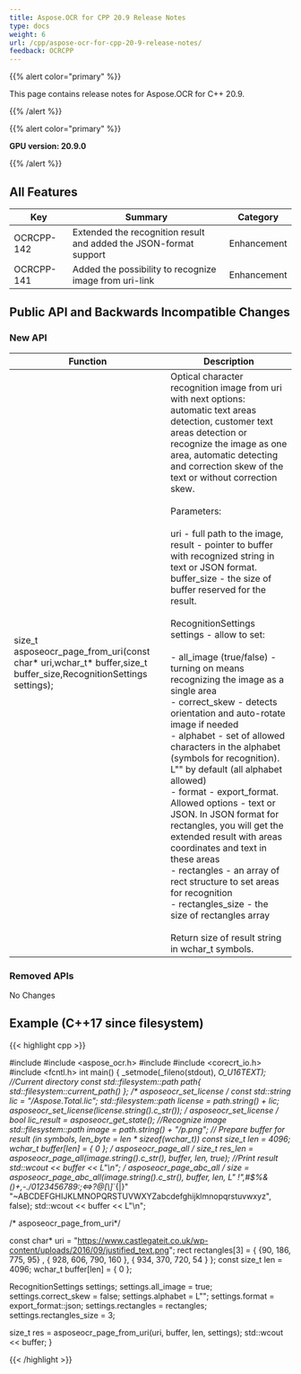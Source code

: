 ```yaml
---
title: Aspose.OCR for CPP 20.9 Release Notes
type: docs
weight: 6
url: /cpp/aspose-ocr-for-cpp-20-9-release-notes/
feedback: OCRCPP
---
```


{{% alert color="primary" %}}

This page contains release notes for Aspose.OCR for C++ 20.9.

{{% /alert %}}

{{% alert color="primary" %}}

**GPU version: 20.9.0**

{{% /alert %}}

## All Features

|Key|Summary|Category|
|---|---|---|
|OCRCPP-142|Extended the recognition result and added the JSON-format support|Enhancement|
|OСRCPP-141|Added the possibility to recognize image from uri-link|Enhancement|

## Public API and Backwards Incompatible Changes

### New API

|Function|Description|
|---|---|
|size_t asposeocr_page_from_uri(const char* uri,wchar_t* buffer,size_t buffer_size,RecognitionSettings settings);|Optical character recognition image from uri with next options: automatic text areas detection, customer text areas detection or recognize the image as one area,  automatic detecting and correction skew of the text or without correction skew.<br><br>Parameters:<br><br>uri - full path to the image,<br>result - pointer to buffer with recognized string in text or JSON format.<br>buffer_size - the size of buffer reserved for the result.<br><br>RecognitionSettings settings  - allow to set:<br><br> - all_image (true/false) - turning on means recognizing the image as a single area<br>- correct_skew - detects orientation and auto-rotate image if needed<br>- alphabet - set of allowed characters in the alphabet (symbols for recognition). L"" by default (all alphabet allowed)<br>- format - export_format. Allowed options - text or JSON. In JSON format for rectangles, you will get the extended result with areas coordinates and text in these areas<br>- rectangles - an array of rect structure to set areas for recognition<br>- rectangles_size - the size of rectangles array<br><br>Return size of result string in wchar_t symbols.|

### Removed APIs

No Changes

## Example (C++17 since filesystem)

{{< highlight cpp >}}

#include <iostream>
#include <aspose_ocr.h>
#include <filesystem>
#include <corecrt_io.h>
#include <fcntl.h>
int main()
{
_setmode(_fileno(stdout), _O_U16TEXT);
//Current directory const
std::filesystem::path path{ std::filesystem::current_path() };
/* asposeocr_set_license */
const std::string lic = "/Aspose.Total.lic";
std::filesystem::path license = path.string() + lic;
asposeocr_set_license(license.string().c_str());
/* asposeocr_set_license */
bool lic_result = asposeocr_get_state();
//Recognize image
std::filesystem::path image = path.string() + "/p.png";
// Prepare buffer for result (in symbols, len_byte = len * sizeof(wchar_t))
const size_t len = 4096; wchar_t buffer[len] = { 0 };
/* asposeocr_page_all */
size_t res_len = asposeocr_page_all(image.string().c_str(), buffer, len, true);
//Print result
std::wcout << buffer << L"\n";
/* asposeocr_page_abc_all */
size = asposeocr_page_abc_all(image.string().c_str(), buffer, len, 
L" !\",#$%&()*+,-./0123456789:;<=>?@[\\]_`{|}" "~ABCDEFGHIJKLMNOPQRSTUVWXYZabcdefghijklmnopqrstuvwxyz", false);
std::wcout << buffer << L"\n";
 
/* asposeocr_page_from_uri*/

const char* uri = "https://www.castlegateit.co.uk/wp-content/uploads/2016/09/justified_text.png";
rect rectangles[3] = { {90, 186, 775, 95} , { 928, 606, 790, 160 }, { 934, 370, 720, 54 } };
const size_t len = 4096;
wchar_t buffer[len] = { 0 };

RecognitionSettings settings;
   settings.all_image = true;
   settings.correct_skew = false;
   settings.alphabet = L"";
   settings.format = export_format::json;
   settings.rectangles = rectangles;
   settings.rectangles_size = 3;

size_t res = asposeocr_page_from_uri(uri, buffer, len, settings);
std::wcout << buffer;
}

{{< /highlight >}}
